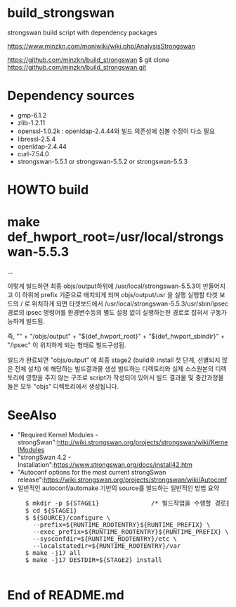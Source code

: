 # build_strongswan
strongswan build script with dependency packages

https://www.minzkn.com/moniwiki/wiki.php/AnalysisStrongswan

https://github.com/minzkn/build_strongswan
$ git clone https://github.com/minzkn/build_strongswan.git


Dependency sources
==================

* gmp-6.1.2
* zlib-1.2.11
* openssl-1.0.2k : openldap-2.4.44와 빌드 의존성에 심볼 수정이 다소 필요
* libressl-2.5.4
* openldap-2.4.44
* curl-7.54.0
* strongswan-5.5.1 or strongswan-5.5.2 or strongswan-5.5.3


HOWTO build
===========

# make def_hwport_root=/usr/local/strongswan-5.5.3
...

이렇게 빌드하면 최종 objs/output하위에 /usr/local/strongswan-5.5.3이 만들어지고 이 하위에 prefix 기준으로 배치되게 되며 objs/output/usr 을 실행 실행할 타겟 보드의 / 로 위치하게 되면 타겟보드에서 /usr/local/strongswan-5.5.3/usr/sbin/ipsec 경로의 ipsec 명령어를 환경변수등의 별도 설정 없이 실행하는한 경로로 잡혀서 구동가능하게 빌드됨.

즉, "" + "/objs/output" + "${def_hwport_root}" + "${def_hwport_sbindir}" + "/ipsec" 이 위치하게 되는 형태로 빌드구성됨.

빌드가 완료되면 "objs/output" 에 최종 stage2 (build후 install 첫 단계, 선별되지 않은 전체 설치) 에 해당하는 빌드결과물 생성
빌드하는 디렉토리와 실제 소스원본의 디렉토리에 영향을 주지 않는 구조로 script가 작성되어 있어서 빌드 결과물 및 중간과정물들은 모두 "objs" 디렉토리에서 생성됩니다.

SeeAlso
=======

* "Required Kernel Modules - strongSwan":http://wiki.strongswan.org/projects/strongswan/wiki/KernelModules
* "strongSwan 4.2 - Installation":https://www.strongswan.org/docs/install42.htm
* "Autoconf options for the most current strongSwan release":https://wiki.strongswan.org/projects/strongswan/wiki/Autoconf
* 일반적인 autoconf/automake 기반의 source를 빌드하는 일반적인 방법 요약
	<pre>
	$ mkdir -p ${STAGE1}              /* 빌드작업을 수행할 경로를 생성 */
	$ cd ${STAGE1}
	$ ${SOURCE}/configure \
	  --prefix=${RUNTIME_ROOTENTRY}${RUNTIME_PREFIX} \
	  --exec_prefix=${RUNTIME_ROOTENTRY}${RUNTIME_PREFIX} \
	  --sysconfdir=${RUNTIME_ROOTENTRY}/etc \
	  --localstatedir=${RUNTIME_ROOTENTRY}/var
	$ make -j17 all
	$ make -j17 DESTDIR=${STAGE2} install
	</pre>


# End of README.md
